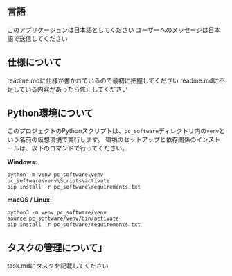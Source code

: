 ## 言語
このアプリケーションは日本語としてください
ユーザーへのメッセージは日本語で送信してください


## 仕様について
readme.mdに仕様が書かれているので最初に把握してください
readme.mdに不足している内容があったら修正してください

## Python環境について
このプロジェクトのPythonスクリプトは、`pc_software`ディレクトリ内の`venv`という名前の仮想環境で実行します。
環境のセットアップと依存関係のインストールは、以下のコマンドで行ってください。

**Windows:**
```shell
python -m venv pc_software\venv
pc_software\venv\Scripts\activate
pip install -r pc_software\requirements.txt
```

**macOS / Linux:**
```shell
python3 -m venv pc_software/venv
source pc_software/venv/bin/activate
pip install -r pc_software/requirements.txt
```

## タスクの管理について」
task.mdにタスクを記載してください